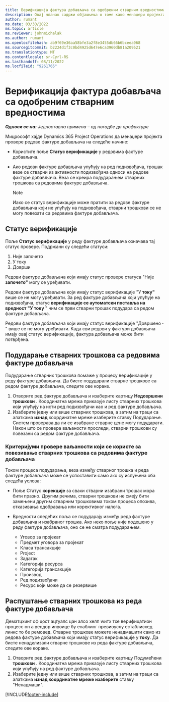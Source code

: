 ```yaml
---
title: Верификација фактура добављача са одобреним стварним вредностима
description: Овај чланак садржи објашњења о томе како менаџери пројекта корпорације Мицрософт Dynamics 365 Project Operations верификују фактуре добављача са стварним стварима које су одобрене као извођачи радова и записано време, као и трошкове и материјале које су користили чланови пројектног тима.
author: rumant
ms.date: 03/30/2022
ms.topic: article
ms.reviewer: johnmichalak
ms.author: rumant
ms.openlocfilehash: ab9f69e36aa58bfe3a2f8e3455db66b6bceea968
ms.sourcegitcommit: b2224d1f3c0bd4925d647e6ca3960db81a209521
ms.translationtype: MT
ms.contentlocale: sr-Cyrl-RS
ms.lasthandoff: 08/11/2022
ms.locfileid: "9261765"
---
```

# <a name="verification-of-vendor-invoices-with-approved-actuals"></a>Верификација фактура добављача са одобреним стварним вредностима

_**Односи се на:** Једноставна примена – од погодбе до профактуре_

Мицрософт хајде Dynamics 365 Project Operations да менаџери пројекта провере редове фактуре добављача на следеће начине:

- Користите поље **Статус верификације** у редовима фактуре добављача.
- Ако редови фактуре добављача упућују на ред подизвођача, трошак везе се стварни из активности подизвођача односи на редове фактуре добављача. Веза се креира подударањем стварних трошкова са редовима фактуре добављача.

    > [!NOTE]
    > Иако се статус верификације може пратити за редове фактуре добављача који не упућују на подизвођача, стварни трошкови се не могу повезати са редовима фактуре добављача.

## <a name="verification-status"></a>Статус верификације

Поље **Статус верификације** у реду фактуре добављача означава тај статус провере. Подржани су следећи статуси:

1. Није започето
2. У току
3. Доврши

Редови фактуре добављача који имају статус провере статуса "Није **започето"** могу се уређивати.

Редови фактуре добављача који имају статус верификације "У **току"** више се не могу уређивати. За ред фактуре добављача који упућује на подизвођача, статус **верификације се аутоматски поставља на вредност "У току** " чим се први стварни трошак подудара са редом фактуре добављача.

Редови фактуре добављача који имају статус верификације "Довршено **·** " више се не могу уређивати. Када сви редови у фактури добављача имају овај статус верификације, фактура добављача може бити потврђена.

## <a name="match-cost-actuals-to-vendor-invoice-lines"></a>Подударање стварних трошкова са редовима фактуре добављача

Подударање стварних трошкова помаже у процесу верификације у реду фактуре добављача. Да бисте подударали стварне трошкове са редом фактуре добављача, следите ове кораке.

1. Отворите ред фактуре добављача и изаберите картицу **Недовршени трошкови** . Координатна мрежа приказује листу стварних трошкова који упућују на исти ред подизвођачи као и ред фактуре добављача.
2. Изаберите једну или више стварних трошкова, а затим на траци са алаткама **изнад** координатне мреже изаберите ставку Подударање. Систем проверава да ли се изабране стварне цене могу подударати. Након што се провера ваљаности проследи, стварни трошкови су повезани са редом фактуре добављача.

### <a name="validation-criteria-that-are-used-to-link-cost-actuals-to-vendor-invoice-lines"></a>Критеријуми провере ваљаности који се користе за повезивање стварних трошкова са редовима фактуре добављача

Током процеса подударања, веза између стварног трошка и реда фактуре добављача може се успоставити само ако су испуњена оба следећа услова:

- Поље Статус **корекције** за сваки стварни изабрани трошак мора бити празно. Другим речима, стварни трошкови не смеју бити замењени другим стварним трошковима током процеса опозива, отказивања одобравања или корективног налога.
- Вредности следећих поља се подударају између реда фактуре добављача и изабраног трошка. Ако неко поље није подешено у реду фактуре добављача, оно се не сматра подударањем.

    - Уговор за пројекат
    - Предмет уговора за пројекат
    - Класа трансакције
    - Project
    - Задатак
    - Категорија ресурса
    - Категорија трансакције
    - Производ
    - Ред подизвођачи
    - Ресурс који може да се резервише

## <a name="unmatch-cost-actuals-from-a-vendor-invoice-line"></a>Распуштање стварних трошкова из реда фактуре добављача

Дематцхинг оф цост ацтуалс цан алсо хелп wитх тхе верифицатион процесс он а вендор инвоице бy енаблинг превиоуслy естаблисхед линкс то бе ремовед. Стварне трошкове можете ненадмашити само из редова фактуре добављача који имају статус верификације у **току**. Да бисте ненадклизали стварне трошкове из реда фактуре добављача, следите ове кораке.

1. Отворите ред фактуре добављача и изаберите картицу Подумећени **трошкови** . Координатна мрежа приказује листу стварних трошкова који упућују на ред фактуре добављача.
2. Изаберите једну или више стварних трошкова, а затим на траци са алаткама **изнад координатне мреже изаберите** ставку "Ненадмаши".

[!INCLUDE[footer-include](../../includes/footer-banner.md)]
